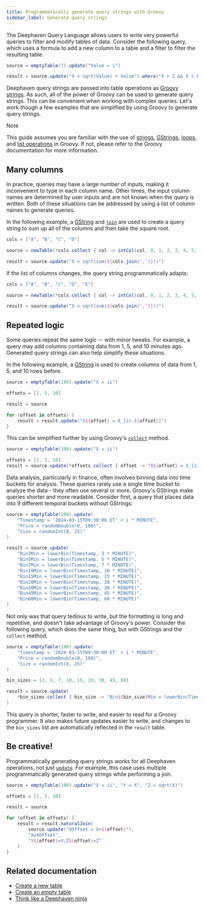 ```yaml
---
title: Programmatically generate query strings with Groovy
sidebar_label: Generate query strings
---
```


The Deephaven Query Language allows users to write very powerful queries to filter and modify tables of data. Consider the following query, which uses a formula to add a new column to a table and a filter to filter the resulting table.

<!--TODO: add filter and formula links when https://deephaven.atlassian.net/jira/software/projects/DOC/boards/8?selectedIssue=DOC-905 is complete-->

```groovy order=result,source
source = emptyTable(7).update("Value = i")

result = source.update("X = sqrt(Value) + Value").where("X > 2 && X < 8")
```

Deephaven query strings are passed into table operations as [Groovy strings](https://groovy-lang.org/syntax.html#_string_literals). As such, all of the power of Groovy can be used to generate query strings. This can be convenient when working with complex queries. Let's work though a few examples that are simplified by using Groovy to generate query strings.

> [!NOTE]
> This guide assumes you are familiar with the use of [strings](https://groovy-lang.org/syntax.html#_string_literals), [GStrings](https://groovy-lang.org/syntax.html#_gstring), [loops](https://groovy-lang.org/syntax.html#_looping_structures), and [list operations](https://groovy-lang.org/syntax.html#_lists) in Groovy. If not, please refer to the Groovy documentation for more information.

## Many columns

In practice, queries may have a large number of inputs, making it inconvenient to type in each column name. Other times, the input column names are determined by user inputs and are not known when the query is written. Both of these situations can be addressed by using a list of column names to generate queries.

In the following example, a [GString](https://groovy-lang.org/syntax.html#_gstring) and [`join`](https://groovy-lang.org/groovy-dev-kit.html#_working_with_collections) are used to create a query string to sum up all of the columns and then take the square root.

```groovy order=result,source
cols = ["A", "B", "C", "D"]

source = newTable(*cols.collect { col -> intCol(col, 0, 1, 2, 3, 4, 5, 6) })

result = source.update("X = sqrt(sum(${cols.join(',')}))")
```

If the list of columns changes, the query string programmatically adapts:

```groovy order=result,source
cols = ["A", "B", "C", "D", "E"]

source = newTable(*cols.collect { col -> intCol(col, 0, 1, 2, 3, 4, 5, 6) })

result = source.update("X = sqrt(sum(${cols.join(',')}))")
```

## Repeated logic

Some queries repeat the same logic -- with minor tweaks. For example, a query may add columns containing data from 1, 5, and 10 minutes ago. Generated query strings can also help simplify these situations.

In the following example, a [GString](https://groovy-lang.org/syntax.html#_gstring) is used to create columns of data from 1, 5, and 10 rows before.

```groovy order=result,source
source = emptyTable(100).update("X = ii")

offsets = [1, 5, 10]

result = source

for (offset in offsets) {
    result = result.update("X${offset} = X_[ii-${offset}]")
}
```

This can be simplified further by using Groovy's [`collect`](https://groovy-lang.org/groovy-dev-kit.html#_working_with_collections) method.

```groovy order=result,source
source = emptyTable(100).update("X = ii")

offsets = [1, 5, 10]
result = source.update(*offsets.collect { offset -> "X${offset} = X_[ii-${offset}]" })
```

Data analysis, particularly in finance, often involves binning data into time buckets for analysis. These queries rarely use a single time bucket to analyze the data - they often use several or more. Groovy's GStrings make queries shorter and more readable. Consider first, a query that places data into 9 different temporal buckets without GStrings:

```groovy order=result,source
source = emptyTable(100).update(
    "Timestamp = '2024-03-15T09:30:00 ET' + i * MINUTE",
    "Price = randomDouble(0, 100)",
    "Size = randomInt(0, 25)"
)

result = source.update(
    "Bin3Min = lowerBin(Timestamp, 3 * MINUTE)",
    "Bin5Min = lowerBin(Timestamp, 5 * MINUTE)",
    "Bin7Min = lowerBin(Timestamp, 7 * MINUTE)",
    "Bin10Min = lowerBin(Timestamp, 10 * MINUTE)",
    "Bin15Min = lowerBin(Timestamp, 15 * MINUTE)",
    "Bin20Min = lowerBin(Timestamp, 20 * MINUTE)",
    "Bin30Min = lowerBin(Timestamp, 30 * MINUTE)",
    "Bin45Min = lowerBin(Timestamp, 45 * MINUTE)",
    "Bin60Min = lowerBin(Timestamp, 60 * MINUTE)"
)
```

Not only was that query tedious to write, but the formatting is long and repetitive, and doesn't take advantage of Groovy's power. Consider the following query, which does the same thing, but with GStrings and the `collect` method.

```groovy order=result,source
source = emptyTable(100).update(
    "Timestamp = '2024-03-15T09:30:00 ET' + i * MINUTE",
    "Price = randomDouble(0, 100)",
    "Size = randomInt(0, 25)"
)

bin_sizes = [3, 5, 7, 10, 15, 20, 30, 45, 60]

result = source.update(
    *bin_sizes.collect { bin_size -> "Bin${bin_size}Min = lowerBin(Timestamp, ${bin_size} * MINUTE)" }
)
```

This query is shorter, faster to write, and easier to read for a Groovy programmer. It also makes future updates easier to write, and changes to the `bin_sizes` list are automatically reflected in the `result` table.

## Be creative!

Programmatically generating query strings works for all Deephaven operations, not just [`update`](../reference/table-operations/select/update.md). For example, this case uses multiple programmatically generated query strings while performing a join.

```groovy order=result,source
source = emptyTable(100).update("X = ii", "Y = X", "Z = sqrt(X)")

offsets = [1, 5, 10]

result = source

for (offset in offsets) {
    result = result.naturalJoin(
        source.update("XOffset = X+${offset}"),
        "X=XOffset",
        "Y${offset}=Y,Z${offset}=Z"
    )
}
```

## Related documentation

<!--TODO: add links when https://deephaven.atlassian.net/jira/software/projects/DOC/boards/8?selectedIssue=DOC-905 is complete
- [Built-in query language constants]
- [Built-in query language variables]
- [Built-in query language functions]
- [Formulas in query strings]
- [Filters]
- [Operators]
- [Groovy variables]
- [Groovy functions]
- [Groovy classes]
-->

- [Create a new table](./new-and-empty-table.md#newtable)
- [Create an empty table](./new-and-empty-table.md#emptytable)
- [Think like a Deephaven ninja](../conceptual/ninja.md)
